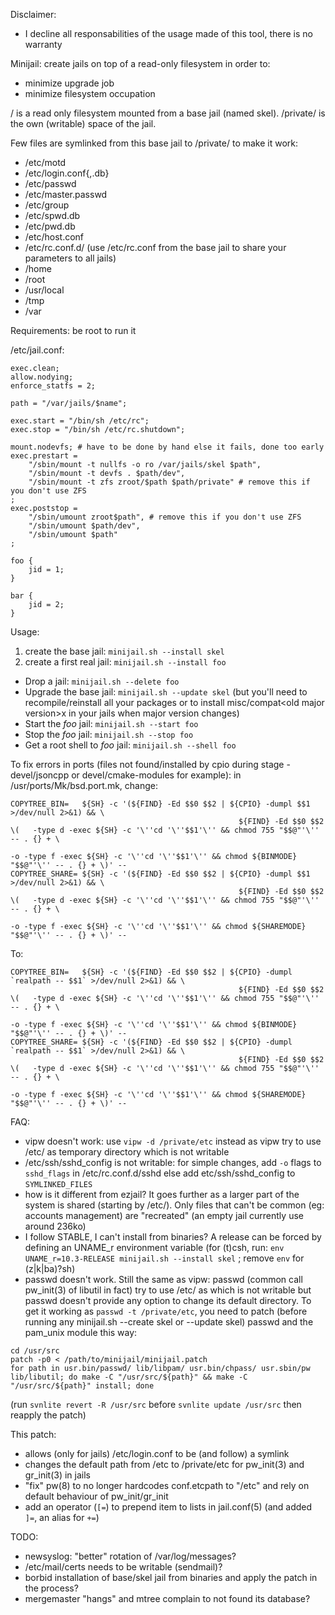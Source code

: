 Disclaimer:
* I decline all responsabilities of the usage made of this tool, there is no warranty

Minijail: create jails on top of a read-only filesystem in order to:
* minimize upgrade job
* minimize filesystem occupation

/ is a read only filesystem mounted from a base jail (named skel).
/private/ is the own (writable) space of the jail.

Few files are symlinked from this base jail to /private/ to make it work:
* /etc/motd
* /etc/login.conf{,.db}
* /etc/passwd
* /etc/master.passwd
* /etc/group
* /etc/spwd.db
* /etc/pwd.db
* /etc/host.conf
* /etc/rc.conf.d/ (use /etc/rc.conf from the base jail to share your parameters to all jails)
* /home
* /root
* /usr/local
* /tmp
* /var

Requirements: be root to run it

/etc/jail.conf:
```
exec.clean;
allow.nodying;
enforce_statfs = 2;

path = "/var/jails/$name";

exec.start = "/bin/sh /etc/rc";
exec.stop = "/bin/sh /etc/rc.shutdown";

mount.nodevfs; # have to be done by hand else it fails, done too early
exec.prestart =
    "/sbin/mount -t nullfs -o ro /var/jails/skel $path",
    "/sbin/mount -t devfs . $path/dev",
    "/sbin/mount -t zfs zroot/$path $path/private" # remove this if you don't use ZFS
;
exec.poststop =
    "/sbin/umount zroot$path", # remove this if you don't use ZFS
    "/sbin/umount $path/dev",
    "/sbin/umount $path"
;

foo {
	jid = 1;
}

bar {
	jid = 2;
}
```

Usage:

1. create the base jail: `minijail.sh --install skel`
2. create a first real jail: `minijail.sh --install foo`

* Drop a jail: `minijail.sh --delete foo`
* Upgrade the base jail: `minijail.sh --update skel` (but you'll need to recompile/reinstall all your packages or to install misc/compat\<old major version>x in your jails when major version changes)
* Start the *foo* jail: `minijail.sh --start foo`
* Stop the *foo* jail: `minijail.sh --stop foo`
* Get a root shell to *foo* jail: `minijail.sh --shell foo`

To fix errors in ports (files not found/installed by cpio during stage - devel/jsoncpp or devel/cmake-modules for example): in /usr/ports/Mk/bsd.port.mk, change:

```
COPYTREE_BIN=   ${SH} -c '(${FIND} -Ed $$0 $$2 | ${CPIO} -dumpl $$1 >/dev/null 2>&1) && \
                                                   ${FIND} -Ed $$0 $$2 \(   -type d -exec ${SH} -c '\''cd '\''$$1'\'' && chmod 755 "$$@"'\'' -- . {} + \
                                                                                                 -o -type f -exec ${SH} -c '\''cd '\''$$1'\'' && chmod ${BINMODE} "$$@"'\'' -- . {} + \)' --
COPYTREE_SHARE= ${SH} -c '(${FIND} -Ed $$0 $$2 | ${CPIO} -dumpl $$1 >/dev/null 2>&1) && \
                                                   ${FIND} -Ed $$0 $$2 \(   -type d -exec ${SH} -c '\''cd '\''$$1'\'' && chmod 755 "$$@"'\'' -- . {} + \
                                                                                                 -o -type f -exec ${SH} -c '\''cd '\''$$1'\'' && chmod ${SHAREMODE} "$$@"'\'' -- . {} + \)' --
```

To:

```
COPYTREE_BIN=   ${SH} -c '(${FIND} -Ed $$0 $$2 | ${CPIO} -dumpl `realpath -- $$1` >/dev/null 2>&1) && \
                                                   ${FIND} -Ed $$0 $$2 \(   -type d -exec ${SH} -c '\''cd '\''$$1'\'' && chmod 755 "$$@"'\'' -- . {} + \
                                                                                                 -o -type f -exec ${SH} -c '\''cd '\''$$1'\'' && chmod ${BINMODE} "$$@"'\'' -- . {} + \)' --
COPYTREE_SHARE= ${SH} -c '(${FIND} -Ed $$0 $$2 | ${CPIO} -dumpl `realpath -- $$1` >/dev/null 2>&1) && \
                                                   ${FIND} -Ed $$0 $$2 \(   -type d -exec ${SH} -c '\''cd '\''$$1'\'' && chmod 755 "$$@"'\'' -- . {} + \
                                                                                                 -o -type f -exec ${SH} -c '\''cd '\''$$1'\'' && chmod ${SHAREMODE} "$$@"'\'' -- . {} + \)' --
```

FAQ:

* vipw doesn't work: use `vipw -d /private/etc` instead as vipw try to use /etc/ as temporary directory which is not writable
* /etc/ssh/sshd_config is not writable: for simple changes, add `-o` flags to `sshd_flags` in /etc/rc.conf.d/sshd else add etc/ssh/sshd_config to `SYMLINKED_FILES`
* how is it different from ezjail? It goes further as a larger part of the system is shared (starting by /etc/). Only files that can't be common (eg: accounts management) are "recreated" (an empty jail currently use around 236ko)
* I follow STABLE, I can't install from binaries? A release can be forced by defining an UNAME_r environment variable (for (t)csh, run: `env UNAME_r=10.3-RELEASE minijail.sh --install skel` ; remove `env` for (z|k|ba)?sh)
* passwd doesn't work. Still the same as vipw: passwd (common call pw_init(3) of libutil in fact) try to use /etc/ as which is not writable but passwd doesn't provide any option to change its default directory. To get it working as `passwd -t /private/etc`, you need to patch (before running any minijail.sh --create skel or --update skel) passwd and the pam_unix module this way:

```
cd /usr/src
patch -p0 < /path/to/minijail/minijail.patch
for path in usr.bin/passwd/ lib/libpam/ usr.bin/chpass/ usr.sbin/pw lib/libutil; do make -C "/usr/src/${path}" && make -C "/usr/src/${path}" install; done
```

(run `svnlite revert -R /usr/src` before `svnlite update /usr/src` then reapply the patch)

This patch:
* allows (only for jails) /etc/login.conf to be (and follow) a symlink
* changes the default path from /etc to /private/etc for pw_init(3) and gr_init(3) in jails
* "fix" pw(8) to no longer hardcodes conf.etcpath to "/etc" and rely on default behaviour of pw_init/gr_init
* add an operator (`[=`) to prepend item to lists in jail.conf(5) (and added `]=`, an alias for `+=`)

TODO:
* newsyslog: "better" rotation of /var/log/messages?
* /etc/mail/certs needs to be writable (sendmail)?
* borbid installation of base/skel jail from binaries and apply the patch in the process?
* mergemaster "hangs" and mtree complain to not found its database?
